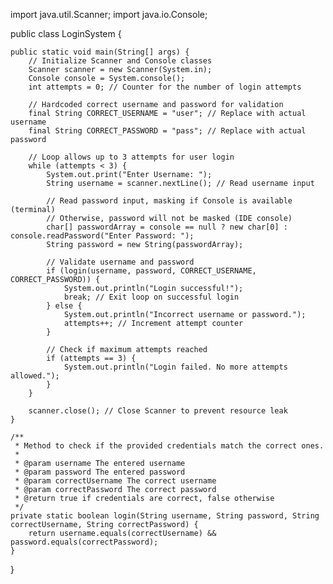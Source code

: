import java.util.Scanner;
import java.io.Console;

public class LoginSystem {

    public static void main(String[] args) {
        // Initialize Scanner and Console classes
        Scanner scanner = new Scanner(System.in);
        Console console = System.console();
        int attempts = 0; // Counter for the number of login attempts

        // Hardcoded correct username and password for validation
        final String CORRECT_USERNAME = "user"; // Replace with actual username
        final String CORRECT_PASSWORD = "pass"; // Replace with actual password

        // Loop allows up to 3 attempts for user login
        while (attempts < 3) {
            System.out.print("Enter Username: ");
            String username = scanner.nextLine(); // Read username input

            // Read password input, masking if Console is available (terminal)
            // Otherwise, password will not be masked (IDE console)
            char[] passwordArray = console == null ? new char[0] : console.readPassword("Enter Password: ");
            String password = new String(passwordArray);

            // Validate username and password
            if (login(username, password, CORRECT_USERNAME, CORRECT_PASSWORD)) {
                System.out.println("Login successful!");
                break; // Exit loop on successful login
            } else {
                System.out.println("Incorrect username or password.");
                attempts++; // Increment attempt counter
            }

            // Check if maximum attempts reached
            if (attempts == 3) {
                System.out.println("Login failed. No more attempts allowed.");
            }
        }

        scanner.close(); // Close Scanner to prevent resource leak
    }

    /**
     * Method to check if the provided credentials match the correct ones.
     *
     * @param username The entered username
     * @param password The entered password
     * @param correctUsername The correct username
     * @param correctPassword The correct password
     * @return true if credentials are correct, false otherwise
     */
    private static boolean login(String username, String password, String correctUsername, String correctPassword) {
        return username.equals(correctUsername) && password.equals(correctPassword);
    }
}
